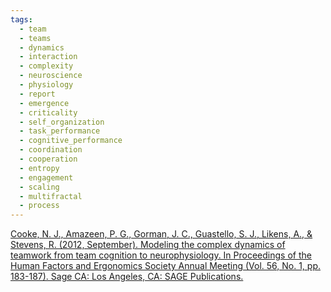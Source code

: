 ```yaml
---
tags:
  - team
  - teams
  - dynamics
  - interaction
  - complexity
  - neuroscience
  - physiology
  - report
  - emergence
  - criticality
  - self_organization
  - task_performance
  - cognitive_performance
  - coordination
  - cooperation
  - entropy
  - engagement
  - scaling
  - multifractal
  - process
---
```


[Cooke, N. J., Amazeen, P. G., Gorman, J. C., Guastello, S. J., Likens, A., & Stevens, R. (2012, September). Modeling the complex dynamics of teamwork from team cognition to neurophysiology. In Proceedings of the Human Factors and Ergonomics Society Annual Meeting (Vol. 56, No. 1, pp. 183-187). Sage CA: Los Angeles, CA: SAGE Publications.](https://journals.sagepub.com/doi/pdf/10.1177/1071181312561015)